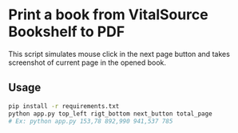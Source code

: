 # Print a book from VitalSource Bookshelf to PDF

This script simulates mouse click in the next page button and takes screenshot of
current page in the opened book.


## Usage

```bash
pip install -r requirements.txt
python app.py top_left rigt_bottom next_button total_page
# Ex: python app.py 153,78 892,990 941,537 785
```
